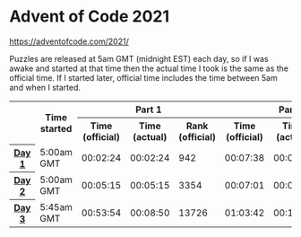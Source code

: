 # Advent of Code 2021

https://adventofcode.com/2021/

Puzzles are released at 5am GMT (midnight EST) each day, so if I was awake and started at that time then the actual time I took is the same as the official time. If I started later, official time includes the time between 5am and when I started.

<table>
  <col>
  <colgroup span="2"></colgroup>
  <colgroup span="2"></colgroup>
  <tr>
    <td rowspan="2"></td>
    <th rowspan="2" colspan="1" scope="colgroup">Time started</th>
    <th colspan="3" scope="colgroup">Part 1</th>
    <th colspan="3" scope="colgroup">Part 2</th>
  </tr>
  <tr>
    <th scope="col">Time (official)</th>
    <th scope="col">Time (actual)</th>
    <th scope="col">Rank (official)</th>
    <th scope="col">Time (official)</th>
    <th scope="col">Time (actual)</th>
    <th scope="col">Rank (official)</th>
  </tr>
  <tr>
    <th scope="row"><a href="/day1">Day 1</a></th>
    <td>5:00am GMT</td>
    <td>00:02:24</td>
    <td>00:02:24</td>
    <td>942</td>
    <td>00:07:38</td>
    <td>00:07:38</td>
    <td>1553</td>
  </tr>
  <tr>
    <th scope="row"><a href="/day2">Day 2</a></th>
    <td>5:00am GMT</td>
    <td>00:05:15</td>
    <td>00:05:15</td>
    <td>3354</td>
    <td>00:07:01</td>
    <td>00:07:01</td>
    <td>2180</td>
  </tr>
  <tr>
    <th scope="row"><a href="/day3">Day 3</a></th>
    <td>5:45am GMT</td>
    <td>00:53:54</td>
    <td>00:08:50</td>
    <td>13726</td>
    <td>01:03:42</td>
    <td>00:18:40</td>
    <td>7012</td>
  </tr>
</table>
